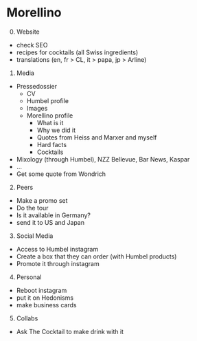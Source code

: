 # Morellino

0. Website
* check SEO
* recipes for cocktails (all Swiss ingredients)
* translations (en, fr > CL, it > papa, jp > Arline)

1. Media
* Pressedossier
   * CV
   * Humbel profile
   * Images
   * Morellino profile
      * What is it
      * Why we did it
      * Quotes from Heiss and Marxer and myself
      * Hard facts
      * Cocktails
* Mixology (through Humbel), NZZ Bellevue, Bar News, Kaspar
* ...
* Get some quote from Wondrich

2. Peers
* Make a promo set
* Do the tour
* Is it available in Germany?
* send it to US and Japan

3. Social Media
* Access to Humbel instagram
* Create a box that they can order (with Humbel products)
* Promote it through instagram

4. Personal
* Reboot instagram
* put it on Hedonisms
* make business cards

5. Collabs
* Ask The Cocktail to make drink with it
